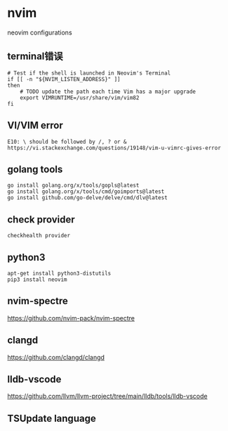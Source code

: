 # nvim
neovim configurations

## terminal错误
```shell
# Test if the shell is launched in Neovim's Terminal
if [[ -n "${NVIM_LISTEN_ADDRESS}" ]]
then
    # TODO update the path each time Vim has a major upgrade
    export VIMRUNTIME=/usr/share/vim/vim82
fi
```

## VI/VIM error
```
E10: \ should be followed by /, ? or &
https://vi.stackexchange.com/questions/19148/vim-u-vimrc-gives-error
```

## golang tools
```shell
go install golang.org/x/tools/gopls@latest
go install golang.org/x/tools/cmd/goimports@latest
go install github.com/go-delve/delve/cmd/dlv@latest
```

## check provider
```
checkhealth provider
```

## python3
```
apt-get install python3-distutils
pip3 install neovim
```

## nvim-spectre
https://github.com/nvim-pack/nvim-spectre

## clangd
https://github.com/clangd/clangd

## lldb-vscode
https://github.com/llvm/llvm-project/tree/main/lldb/tools/lldb-vscode

## TSUpdate language
